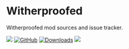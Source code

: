 # Witherproofed
Witherproofed mod sources and issue tracker.

[![](https://cf.way2muchnoise.eu/title/463624.svg)](https://www.curseforge.com/minecraft/mc-mods/witherproofed) [![GitHub](https://img.shields.io/github/license/Sajeyson/Witherproofed)](https://github.com/Sajeyson/Witherproofed/blob/1.17.1/LICENSE) [![Downloads](https://cf.way2muchnoise.eu/full_463624_downloads.svg)](https://www.curseforge.com/minecraft/mc-mods/witherproofed/files) [![](https://cf.way2muchnoise.eu/versions/463624.svg)](https://www.curseforge.com/minecraft/mc-mods/witherproofed)

